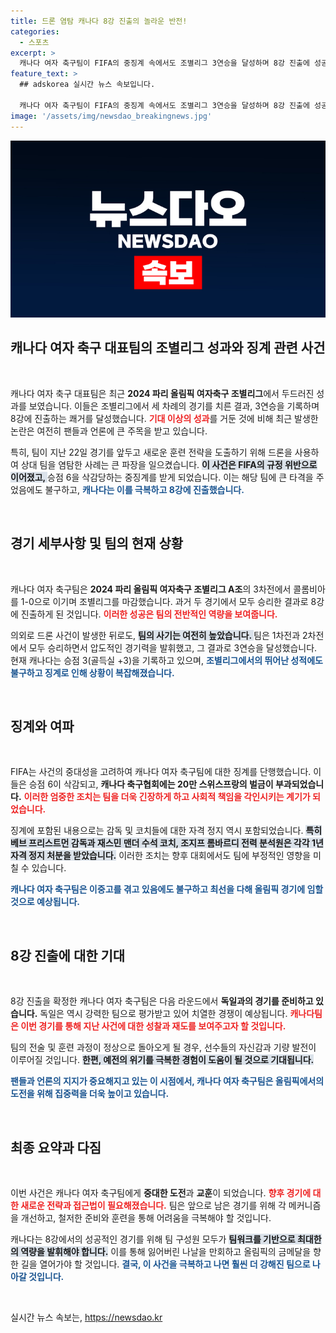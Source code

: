 ```yaml
---
title: 드론 염탐 캐나다 8강 진출의 놀라운 반전!
categories:
  - 스포츠
excerpt: >
  캐나다 여자 축구팀이 FIFA의 중징계 속에서도 조별리그 3연승을 달성하며 8강 진출에 성공했습니다. 드론 염탐 사건 후에도 강한 저력을 발휘한 이들의 다음 상대는 독일입니다!
feature_text: >
  ## adskorea 실시간 뉴스 속보입니다.

  캐나다 여자 축구팀이 FIFA의 중징계 속에서도 조별리그 3연승을 달성하며 8강 진출에 성공했습니다. 드론 염탐 사건 후에도 강한 저력을 발휘한 이들의 다음 상대는 독일입니다!
image: '/assets/img/newsdao_breakingnews.jpg'
---
```


<p><img src="/assets/img/newsdao_breakingnews.jpg" alt="adskorea 속보" /></p>

<h2 data-ke-size="size26">캐나다 여자 축구 대표팀의 조별리그 성과와 징계 관련 사건</h2>

<p data-ke-size="size16">&nbsp;</p>

<p data-ke-size="size16">캐나다 여자 축구 대표팀은 최근 <b>2024 파리 올림픽 여자축구 조별리그</b>에서 두드러진 성과를 보였습니다. 이들은 조별리그에서 세 차례의 경기를 치른 결과, 3연승을 기록하며 8강에 진출하는 쾌거를 달성했습니다. <b><span style="color: #ee2323;">기대 이상의 성과</span></b>를 거둔 것에 비해 최근 발생한 논란은 여전히 팬들과 언론에 큰 주목을 받고 있습니다. </p>

<p data-ke-size="size16">특히, 팀이 지난 22일 경기를 앞두고 새로운 훈련 전략을 도출하기 위해 드론을 사용하여 상대 팀을 염탐한 사례는 큰 파장을 일으켰습니다. <b><span style="background-color: #21538527;">이 사건은 FIFA의 규정 위반으로 이어졌고, </span></b>승점 6을 삭감당하는 중징계를 받게 되었습니다. 이는 해당 팀에 큰 타격을 주었음에도 불구하고, <b><span style="color: #1a5490;">캐나다는 이를 극복하고 8강에 진출했습니다.</span></b> </p>

<p data-ke-size="size16">&nbsp;</p>

<h2 data-ke-size="size26">경기 세부사항 및 팀의 현재 상황</h2>

<p data-ke-size="size16">&nbsp;</p>

<p data-ke-size="size16">캐나다 여자 축구팀은 <b>2024 파리 올림픽 여자축구 조별리그 A조</b>의 3차전에서 콜롬비아를 1-0으로 이기며 조별리그를 마감했습니다. 과거 두 경기에서 모두 승리한 결과로 8강에 진출하게 된 것입니다. <b><span style="color: #ee2323;">이러한 성공은 팀의 전반적인 역량을 보여줍니다.</span></b> </p>

<p data-ke-size="size16">의외로 드론 사건이 발생한 뒤로도, <b><span style="background-color: #21538527;">팀의 사기는 여전히 높았습니다. </span></b>팀은 1차전과 2차전에서 모두 승리하면서 압도적인 경기력을 발휘했고, 그 결과로 3연승을 달성했습니다. 현재 캐나다는 승점 3(골득실 +3)을 기록하고 있으며, <b><span style="color: #1a5490;">조별리그에서의 뛰어난 성적에도 불구하고 징계로 인해 상황이 복잡해졌습니다.</span></b> </p>

<p data-ke-size="size16">&nbsp;</p>

<h2 data-ke-size="size26">징계와 여파</h2>

<p data-ke-size="size16">&nbsp;</p>

<p data-ke-size="size16">FIFA는 사건의 중대성을 고려하여 캐나다 여자 축구팀에 대한 징계를 단행했습니다. 이들은 승점 6이 삭감되고, <b>캐나다 축구협회에는 20만 스위스프랑의 벌금이 부과되었습니다.</b> <b><span style="color: #ee2323;">이러한 엄중한 조치는 팀을 더욱 긴장하게 하고 사회적 책임을 각인시키는 계기가 되었습니다.</span></b> </p>

<p data-ke-size="size16">징계에 포함된 내용으로는 감독 및 코치들에 대한 자격 정지 역시 포함되었습니다. <b><span style="background-color: #21538527;">특히 베브 프리스트먼 감독과 재스민 맨더 수석 코치, 조지프 롬바르디 전력 분석원은 각각 1년 자격 정지 처분을 받았습니다.</span></b> 이러한 조치는 향후 대회에서도 팀에 부정적인 영향을 미칠 수 있습니다. </p>

<p data-ke-size="size16"><b><span style="color: #1a5490;">캐나다 여자 축구팀은 이중고를 겪고 있음에도 불구하고 최선을 다해 올림픽 경기에 임할 것으로 예상됩니다.</span></b></p>

<p data-ke-size="size16">&nbsp;</p>

<h2 data-ke-size="size26">8강 진출에 대한 기대</h2>

<p data-ke-size="size16">&nbsp;</p>

<p data-ke-size="size16">8강 진출을 확정한 캐나다 여자 축구팀은 다음 라운드에서 <b>독일과의 경기를 준비하고 있습니다.</b> 독일은 역시 강력한 팀으로 평가받고 있어 치열한 경쟁이 예상됩니다. <b><span style="color: #ee2323;">캐나다팀은 이번 경기를 통해 지난 사건에 대한 성찰과 재도를 보여주고자 할 것입니다.</span></b> </p>

<p data-ke-size="size16">팀의 전술 및 훈련 과정이 정상으로 돌아오게 될 경우, 선수들의 자신감과 기량 발전이 이루어질 것입니다. <b><span style="background-color: #21538527;">한편, 예전의 위기를 극복한 경험이 도움이 될 것으로 기대됩니다.</span></b> </p>

<p data-ke-size="size16"><b><span style="color: #1a5490;">팬들과 언론의 지지가 중요해지고 있는 이 시점에서, 캐나다 여자 축구팀은 올림픽에서의 도전을 위해 집중력을 더욱 높이고 있습니다.</span></b></p>

<p data-ke-size="size16">&nbsp;</p>

<h2 data-ke-size="size26">최종 요약과 다짐</h2>

<p data-ke-size="size16">&nbsp;</p>

<p data-ke-size="size16">이번 사건은 캐나다 여자 축구팀에게 <b>중대한 도전</b>과 <b>교훈</b>이 되었습니다. <b><span style="color: #ee2323;">향후 경기에 대한 새로운 전략과 접근법이 필요해졌습니다.</span></b> 팀은 앞으로 남은 경기를 위해 각 메커니즘을 개선하고, 철저한 준비와 훈련을 통해 어려움을 극복해야 할 것입니다. </p>

<p data-ke-size="size16">캐나다는 8강에서의 성공적인 경기를 위해 팀 구성원 모두가 <b><span style="background-color: #21538527;">팀워크를 기반으로 최대한의 역량을 발휘해야 합니다.</span></b> 이를 통해 잃어버린 나날을 만회하고 올림픽의 금메달을 향한 길을 열어가야 할 것입니다. <b><span style="color: #1a5490;">결국, 이 사건을 극복하고 나면 훨씬 더 강해진 팀으로 나아갈 것입니다.</span></b> </p>

<p data-ke-size="size16">&nbsp;</p>
실시간 뉴스 속보는, <a href="https://newsdao.kr" rel="dofollow">https://newsdao.kr</a>


